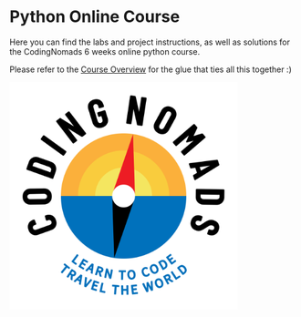 # Python Online Course

Here you can find the labs and project instructions, as well as solutions
for the CodingNomads 6 weeks online python course.

Please refer to the [Course Overview](https://codingnomads.atlassian.net/wiki/spaces/PYO/pages/415268966/Course+Overview) for the glue that ties all this together :)

<img src="cn_square.png" alt="CodingNomads logo" width="400px"/>
